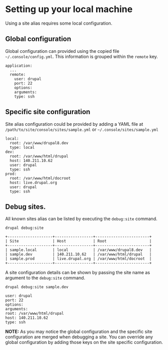 # Setting up your local machine

Using a site alias requires some local configuration.

## Global configuration 

Global configuration can provided using the copied file `~/.console/config.yml`. This information is grouped within the `remote` key.

```
application:
  ...
  remote:
    user: drupal
    port: 22
    options:
    arguments:
    type: ssh
```

## Specific site configuration

Site alias configuration could be provided by adding a YAML file at `/path/to/site/console/sites/sample.yml` or `~/.console/sites/sample.yml` 

```
local:
  root: /var/www/drupal8.dev
  type: local
dev:
  root: /var/www/html/drupal
  host: 140.211.10.62
  user: drupal
  type: ssh
prod:
  root: /var/www/html/docroot
  host: live.drupal.org
  user: drupal
  type: ssh
```

## Debug sites.

All known sites alias can be listed by executing the `debug:site` command.

```
drupal debug:site

+--------------------+-----------------+------------------------+
| Site               | Host            | Root                   |
+--------------------+-----------------+------------------------+
| sample.local       | local           | /var/www/drupal8.dev   |
| sample.dev         | 140.211.10.62   | /var/www/html/drupal   |
| sample.prod        | live.drupal.org | /var/www/html/docroot  |
+--------------------+-----------------+------------------------+
```

A site configuration details can be shown by passing the site name as argument to the `debug:site` command. 
```
drupal debug:site sample.dev

user: drupal
port: 22
options:
arguments:
root: /var/www/html/drupal
host: 140.211.10.62
type: ssh
```

**NOTE:** As you may notice the global configuration and the specific site configuration are merged when debugging a site. You can override any global configuration by adding those keys on the site specific configuration.
